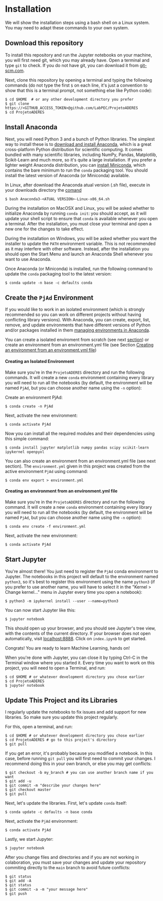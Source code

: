 # Installation

We will show the installation steps using a bash shell on a Linux system. You may need to adapt these commands to your own system. 

## Download this repository
To install this repository and run the Jupyter notebooks on your machine, you will first need git, which you may already have. Open a terminal and type `git` to check. If you do not have git, you can download it from [git-scm.com](https://git-scm.com/).

Next, clone this repository by opening a terminal and typing the following commands (do not type the first `$` on each line, it's just a convention to show that this is a terminal prompt, not something else like Python code):

    $ cd $HOME  # or any other development directory you prefer
    $ git clone https://<GITHUB_ACCESS_TOKEN>@github.com/LabPEC/ProjetoADERES
    $ cd ProjetoADERES

## Install Anaconda
Next, you will need Python 3 and a bunch of Python libraries. The simplest way to install these is to [download and install Anaconda](https://www.anaconda.com/distribution/), which is a great cross-platform Python distribution for scientific computing. It comes bundled with many scientific libraries, including NumPy, Pandas, Matplotlib, Scikit-Learn and much more, so it's quite a large installation. If you prefer a lighter weight Anaconda distribution, you can [install Miniconda](https://docs.conda.io/en/latest/miniconda.html), which contains the bare minimum to run the `conda` packaging tool. You should install the latest version of Anaconda (or Miniconda) available.

In Linux, after download the Anaconda atual version (.sh file), execute in your downloads directory the [comand](https://mas-dse.github.io/startup/anaconda-ubuntu-install/)
    
    $ bash Anaconda3-<ATUAL VERSION>-Linux-x86_64.sh

During the installation on MacOSX and Linux, you will be asked whether to initialize Anaconda by running `conda init`: you should accept, as it will update your shell script to ensure that `conda` is available whenever you open a terminal. After the installation, you must close your terminal and open a new one for the changes to take effect.

During the installation on Windows, you will be asked whether you want the installer to update the `PATH` environment variable. This is not recommended as it may interfere with other software. Instead, after the installation you should open the Start Menu and launch an Anaconda Shell whenever you want to use Anaconda.

Once Anaconda (or Miniconda) is installed, run the following command to update the `conda` packaging tool to the latest version:

    $ conda update -n base -c defaults conda

## Create the `PjAd` Environment

If you would like to work in an isolated environment (which is strongly recommended so you can work on different projects without having conflicting library versions). With Anaconda, you can create, export, list, remove, and update environments that have different versions of Python and/or packages installed in them [managing environments in Anaconda](https://conda.io/projects/conda/en/latest/user-guide/tasks/manage-environments.html#activating-an-environment).

You can create a isolated enviroment from scratch (see next [section](https://github.com/LabPEC/ProjetoADERES/blob/main/INSTALL.md#creating-an-isolated-environment)) or create an environment from an environment.yml file (see Section [Creating an environment from an environment.yml file](https://github.com/LabPEC/ProjetoADERES/blob/main/INSTALL.md#creating-an-environment-from-an-environmentyml-file))

#### Creating an Isolated Environment

Make sure you're in the `ProjetoADERES` directory and run the following commands. It will create a new `conda` environment containing every library you will need to run all the notebooks (by default, the environment will be named `PjAd`, but you can choose another name using the `-n` option):

Create an environment PjAd:

    $ conda create -n PjAd

Next, activate the new environment:

    $ conda activate PjAd

Now you can install all the required modules and their dependencies using this simple command:

    $ conda install jupyter matplotlib numpy pandas scipy scikit-learn ipykernel openpyxl

You can also create an environment from an environment.yml file (see next section). The `environment.yml` given in this project was created from the active environment `PjAd` using command:

    $ conda env export > environment.yml

#### Creating an environment from an environment.yml file

Make sure you're in the `ProjetoADERES` directory and run the following command. It will create a new `conda` environment containing every library you will need to run all the notebooks (by default, the environment will be named `PjAd`, but you can choose another name using the `-n` option):

    $ conda env create -f environment.yml

Next, activate the new environment:

    $ conda activate PjAd


## Start Jupyter
You're almost there! You just need to register the `PjAd` conda environment to Jupyter. The notebooks in this project will default to the environment named `python3`, so it's best to register this environment using the name `python3` (if you prefer to use another name, you will have to select it in the "Kernel > Change kernel..." menu in Jupyter every time you open a notebook):

    $ python3 -m ipykernel install --user --name=python3

You can now start Jupyter like this:

    $ jupyter notebook

This should open up your browser, and you should see Jupyter's tree view, with the contents of the current directory. If your browser does not open automatically, visit [localhost:8888](http://localhost:8888/tree). Click on `index.ipynb` to get started.

Congrats! You are ready to learn Machine Learning, hands on!

When you're done with Jupyter, you can close it by typing Ctrl-C in the Terminal window where you started it. Every time you want to work on this project, you will need to open a Terminal, and run:

    $ cd $HOME # or whatever development directory you chose earlier
    $ cd ProjetoADERES
    $ jupyter notebook

## Update This Project and its Libraries
I regularly update the notebooks to fix issues and add support for new libraries. So make sure you update this project regularly.

For this, open a terminal, and run:

    $ cd $HOME # or whatever development directory you chose earlier
    $ cd ProjetoADERES # go to this project's directory
    $ git pull

If you get an error, it's probably because you modified a notebook. In this case, before running `git pull` you will first need to commit your changes. I recommend doing this in your own branch, or else you may get conflicts:

    $ git checkout -b my_branch # you can use another branch name if you want
    $ git add -u
    $ git commit -m "describe your changes here"
    $ git checkout master
    $ git pull

Next, let's update the libraries. First, let's update `conda` itself:

    $ conda update -c defaults -n base conda

Next, activate the `PjAd` environment:

    $ conda activate PjAd

Lastly, we start Jupyter:

    $ jupyter notebook
    
After you change files and directories and if you are not working in colaboration, you must save your changes and update your repository commiting directly to the `main` branch to avoid future conflicts:

    $ git status
    $ git add -A
    $ git status
    $ git commit -a -m "your message here"
    $ git push
